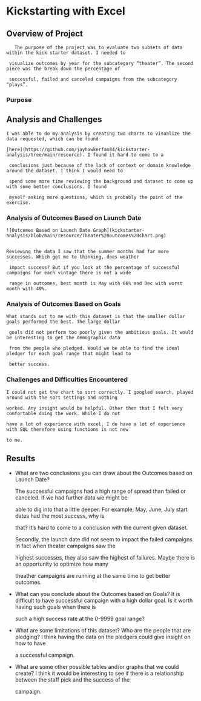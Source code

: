 # Kickstarting with Excel

## Overview of Project

       The purpose of the project was to evaluate two subsets of data within the kick starter dataset. I needed to
       
     visualize outcomes by year for the subcategory “theater”. The second piece was the break down the percentage of 
     
     successful, failed and canceled campaigns from the subcategory “plays”. 


### Purpose

## Analysis and Challenges

    I was able to do my analysis by creating two charts to visualize the data requested, which can be found
     
    [here](https://github.com/jayhawkerfan84/kickstarter-analysis/tree/main/resource). I found it hard to come to a
    
     conclusions just because of the lack of context or domain knowledge around the dataset. I think I would need to
     
     spend some more time reviewing the background and dataset to come up with some better conclusions. I found
     
     myself asking more questions, which is probably the point of the exercise. 


### Analysis of Outcomes Based on Launch Date

    ![Outcomes Based on Launch Date Graph](kickstarter-analysis/blob/main/resource/Theater%20outcomes%20chart.png)


    Reviewing the data I saw that the summer months had far more successes. Which got me to thinking, does weather
    
     impact success? But if you look at the percentage of successful campaigns for each vintage there is not a wide 
     
     range in outcomes, best month is May with 66% and Dec with worst month with 49%. 


### Analysis of Outcomes Based on Goals


    What stands out to me with this dataset is that the smaller dollar goals performed the best. The large dollar
    
     goals did not perform too poorly given the ambitious goals. It would be interesting to get the demographic data 
     
     from the people who pledged. Would we be able to find the ideal pledger for each goal range that might lead to 
     
     better success. 

    
### Challenges and Difficulties Encountered


    I could not get the chart to sort correctly. I googled search, played around with the sort settings and nothing 
    
    worked. Any insight would be helpful. Other then that I felt very comfortable doing the work. While I do not 
    
    have a lot of experience with excel, I do have a lot of experience with SQL therefore using functions is not new 
    
    to me. 

## Results

- What are two conclusions you can draw about the Outcomes based on Launch Date?

    The successful campaigns had a high range of spread than failed or canceled. If we had further data we might be 
    
    able to dig into that a little deeper. For example, May, June, July start dates had the most success, why is 
    
    that? It’s hard to come to a conclusion with the current given dataset.

    Secondly, the launch date did not seem to impact the failed campaigns. In fact when theater campaigns saw the 
    
    highest successes, they also saw the highest of failures. Maybe there is an opportunity to optimize how many 
    
    theather campaigns are running at the same time to get better outcomes. 


- What can you conclude about the Outcomes based on Goals?
    It is difficult to have successful campaign with a high dollar goal. Is it worth having such goals when there is

    such a high success rate at the 0-9999 goal range?


- What are some limitations of this dataset?
    Who are the people that are pledging? I think having the data on the pledgers could give insight on how to have 

    a successful campaign. 

- What are some other possible tables and/or graphs that we could create?
    I think it would be interesting to see if there is a relationship between the staff pick and the success of the 
    
    campaign. 
